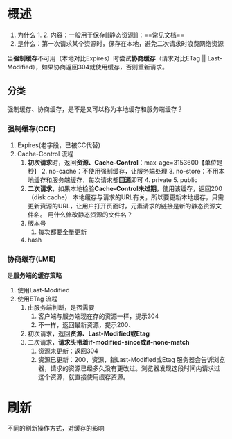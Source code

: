 # 概述
1. 为什么
	1. 
	2. 内容：一般用于保存[[静态资源]]：==常见文档== 
2. 是什么：第一次请求某个资源时，保存在本地，避免二次请求时浪费网络资源


当**强制缓存**不可用（本地对比Expires）时尝试**协商缓存**（请求对比ETag || Last-Modified），如果协商返回304就使用缓存，否则重新请求。
## 分类
强制缓存、协商缓存，是不是又可以称为本地缓存和服务端缓存？
### 强制缓存(CCE)
1. Expires(老字段，已被CC代替)
2. Cache-Control
流程
	1. **初次请求**时，返回**资源、Cache-Control**：max-age=3153600【单位是秒】
		2. no-cache：不使用强制缓存，让服务端处理
		3. no-store：不用本地缓存和服务端缓存，每次请求都**回源**即可
		4. private
		5. public
	2. **二次请求**，如果本地检验**Cache-Control未过期**，使用该缓存，返回200（disk cache）
本地缓存与请求的URL有关，所以要更新本地缓存，只需更新资源的URL，让用户打开页面时，元素请求的链接是新的静态资源文件名。
用什么修改静态资源的文件名？
	1. 版本号
		1. 每次都要全量更新
	2. hash
### 协商缓存(LME)
是**服务端的缓存策略**
1. 使用Last-Modified
2. 使用ETag
流程
	1. 由服务端判断，是否需要
		1. 客户端与服务端现在存的资源一样，提示304
		2. 不一样，返回最新资源，提示200、
	2. 初次请求，返回**资源、Last-Modified或Etag** 
	3. 二次请求，**请求头带着if-modified-since或if-none-match** 
		1. 资源未更新：返回304
		2. 资源已更新：200，资源，新Last-Modified或Etag
服务器会告诉浏览器，请求的资源已经多久没有更改过。浏览器发现这段时间内请求过这个资源，就直接使用缓存资源。
# 刷新
不同的刷新操作方式，对缓存的影响